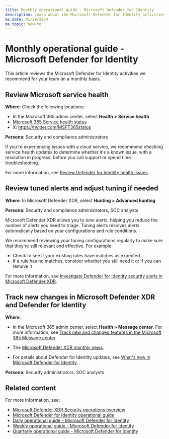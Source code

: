 ```yaml
---
title: Monthly operational guide - Microsoft Defender for Identity
description: Learn about the Microsoft Defender for Identity activities that we recommend for your team on a monthly basis.
ms.date: 01/29/2024
ms.topic: how-to
---
```


# Monthly operational guide - Microsoft Defender for Identity

This article reviews the Microsoft Defender for Identity activities we recommend for your team on a monthly basis.

## Review Microsoft service health

**Where**: Check the following locations:

- In the Microsoft 365 admin center, select **Health > Service health**
- [Microsoft 365 Service health status](https://status.office365.com/)
- X: https://twitter.com/MSFT365status

**Persona**: Security and compliance administrators

If you're experiencing issues with a cloud service, we recommend checking service health updates to determine whether it's a known issue, with a resolution in progress, before you call support or spend time troubleshooting.

For more information, see [Review Defender for Identity health issues](ops-guide-daily.md#review-defender-for-identity-health-issues).

## Review tuned alerts and adjust tuning if needed

**Where**: In Microsoft Defender XDR, select **Hunting > Advanced hunting**

**Persona**: Security and compliance administrators, SOC analysts

Microsoft Defender XDR allows you to *tune* alerts, helping you reduce the number of alerts you need to triage. Tuning alerts resolves alerts automatically based on your configurations and rule conditions.

We recommend reviewing your tuning configurations regularly to make sure that they're still relevant and effective. For example:

- Check to see if your existing rules have matches as expected
- If a rule has no matches, consider whether you still need it or if you can remove it

For more information, see [Investigate Defender for Identity security alerts in Microsoft Defender XDR](../manage-security-alerts.md).

## Track new changes in Microsoft Defender XDR and Defender for Identity

**Where**:

- In the Microsoft 365 admin center, select **Health > Message center**. For more information, see [Track new and changed features in the Microsoft 365 Message center](/microsoft-365/admin/manage/message-center).

- The [Microsoft Defender XDR monthly news](https://techcommunity.microsoft.com/t5/microsoft-defender-xdr-blog/bg-p/MicrosoftThreatProtectionBlog/label-name/Defender%20News).

- For details about Defender for Identity updates, see [What's new in Microsoft Defender for Identity](../whats-new.md).

**Persona**: Security administrators, SOC analysts

## Related content

For more information, see:

- [Microsoft Defender XDR Security operations overview](/security/operations/overview)
- [Microsoft Defender for Identity operational guide](ops-guide.md)
- [Daily operational guide - Microsoft Defender for Identity](ops-guide-daily.md)
- [Weekly operational guide - Microsoft Defender for Identity](ops-guide-weekly.md)
- [Quarterly operational guide - Microsoft Defender for Identity](ops-guide-quarterly.md)
